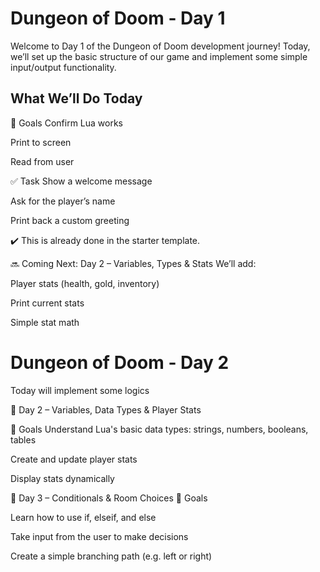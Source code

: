 # Dungeon of Doom - Day 1

Welcome to Day 1 of the Dungeon of Doom development journey! Today, we’ll set up the basic structure of our game and implement some simple input/output functionality.

## What We’ll Do Today
🎯 Goals
Confirm Lua works

Print to screen

Read from user

✅ Task
Show a welcome message

Ask for the player’s name

Print back a custom greeting

✔️ This is already done in the starter template.

🔜 Coming Next: Day 2 – Variables, Types & Stats
We’ll add:

Player stats (health, gold, inventory)

Print current stats

Simple stat math

# Dungeon of Doom - Day 2
Today will implement some logics

📅 Day 2 – Variables, Data Types & Player Stats

🎯 Goals
Understand Lua's basic data types: strings, numbers, booleans, tables

Create and update player stats

Display stats dynamically

📅 Day 3 – Conditionals & Room Choices
🎯 Goals

Learn how to use if, elseif, and else

Take input from the user to make decisions

Create a simple branching path (e.g. left or right)




